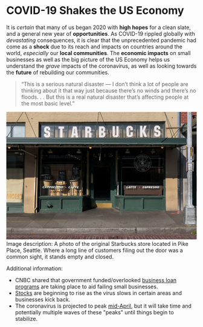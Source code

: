 # COVID-19 Shakes the US Economy

It is _certain_ that many of us began 2020 with **high hopes** for a clean slate, and a general new year of **opportunities**. As COVID-19 rippled globally with _devastating_ consequences, it is clear that the unprecedented pandemic had come as a **shock** due to its reach and impacts on countries around the world, _especially_ our **local communities**. The **economic impacts** on small businesses as well as the big picture of the US Economy helps us understand the _grave_ impacts of the coronavirus, as well as looking towards the **future** of rebuilding our communities.

> “This is a serious natural disaster — I don’t think a lot of people are thinking about it that way just because there’s no winds and there’s no floods. . . But this is a real natural disaster that’s affecting people at the most basic level.”

![image](/empty_starbux.jpeg)
Image description: A photo of the original Starbucks store located in Pike Place, Seattle. Where a long line of customers filing out the door was a common sight, it stands empty and closed.

Additional information:
- CNBC shared that government funded/overlooked [business loan programs](https://www.cnbc.com/2020/04/07/coronavirus-senate-could-push-through-more-small-business-aid-within-days-rubio-says.html) are taking place to aid failing small businesses.
- [Stocks](https://www.nytimes.com/2020/04/06/business/coronavirus-stock-market-live.html?auth=login-email&login=email) are beginning to rise as the virus slows in certain areas and businesses kick back.
- The coronavirus is projected to peak [mid-April](https://www.health.com/condition/infectious-diseases/coronavirus/when-will-coronavirus-end-peak-in-the-us), but it will take time and potentially multiple waves of these "peaks" until things begin to stabilize.
